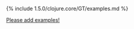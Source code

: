 {% include 1.5.0/clojure.core/GT/examples.md %}

[Please add examples!](https://github.com/arrdem/grimoire/edit/master/_includes/1.6.0/clojure.core/GT/examples.md)
